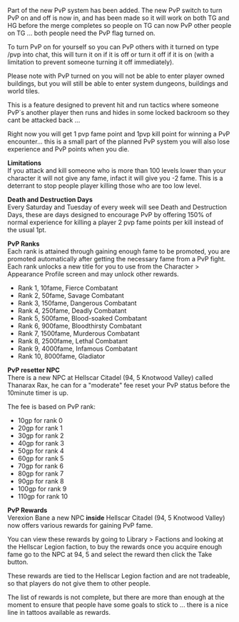 ---
---
Part of the new PvP system has been added. The new PvP switch to turn PvP on and off is now in, and has been made so it will work on both TG and HG before the merge completes so people on TG can now PvP other people on TG ... both people need the PvP flag turned on.

To turn PvP on for yourself so you can PvP others with it turned on type /pvp into chat, this will turn it on if it is off or turn it off if it is on (with a limitation to prevent someone turning it off immediately).

Please note with PvP turned on you will not be able to enter player owned buildings, but you will still be able to enter system dungeons, buildings and world tiles.

This is a feature designed to prevent hit and run tactics where someone PvP\`s another player then runs and hides in some locked backroom so they cant be attacked back ...

Right now you will get 1 pvp fame point and 1pvp kill point for winning a PvP encounter... this is a small part of the planned PvP system you will also lose experience and PvP points when you die.

**Limitations**  
If you attack and kill someone who is more than 100 levels lower than your character it will not give any fame, infact it will give you -2 fame. This is a deterrant to stop people player killing those who are too low level.

**Death and Destruction Days**  
Every Saturday and Tuesday of every week will see Death and Destruction Days, these are days designed to encourage PvP by offering 150% of normal experience for killing a player 2 pvp fame points per kill instead of the usual 1pt.

**PvP Ranks**  
Each rank is attained through gaining enough fame to be promoted, you are promoted automatically after getting the necessary fame from a PvP fight. Each rank unlocks a new title for you to use from the Character > Appearance Profile screen and may unlock other rewards.

*   Rank 1, 10fame, Fierce Combatant
*   Rank 2, 50fame, Savage Combatant
*   Rank 3, 150fame, Dangerous Combatant
*   Rank 4, 250fame, Deadly Combatant
*   Rank 5, 500fame, Blood-soaked Combatant
*   Rank 6, 900fame, Bloodthirsty Combatant
*   Rank 7, 1500fame, Murderous Combatant
*   Rank 8, 2500fame, Lethal Combatant
*   Rank 9, 4000fame, Infamous Combatant
*   Rank 10, 8000fame, Gladiator

**PvP resetter NPC**  
There is a new NPC at Hellscar Citadel (94, 5 Knotwood Valley) called Thanarax Rax, he can for a "moderate" fee reset your PvP status before the 10minute timer is up.

The fee is based on PvP rank:

*   10gp for rank 0
*   20gp for rank 1
*   30gp for rank 2
*   40gp for rank 3
*   50gp for rank 4
*   60gp for rank 5
*   70gp for rank 6
*   80gp for rank 7
*   90gp for rank 8
*   100gp for rank 9
*   110gp for rank 10

**PvP Rewards**  
Verexion Bane a new NPC **inside** Hellscar Citadel (94, 5 Knotwood Valley) now offers various rewards for gaining PvP fame.

You can view these rewards by going to Library > Factions and looking at the Hellscar Legion faction, to buy the rewards once you acquire enough fame go to the NPC at 94, 5 and select the reward then click the Take button.

These rewards are tied to the Hellscar Legion faction and are not tradeable, so that players do not give them to other people.

The list of rewards is not complete, but there are more than enough at the moment to ensure that people have some goals to stick to ... there is a nice line in tattoos available as rewards.